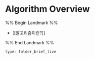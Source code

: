 # Algorithm Overview

%% Begin Landmark %%
- [[알고리즘이란?]]

%% End Landmark %%


```ccard
type: folder_brief_live
```

